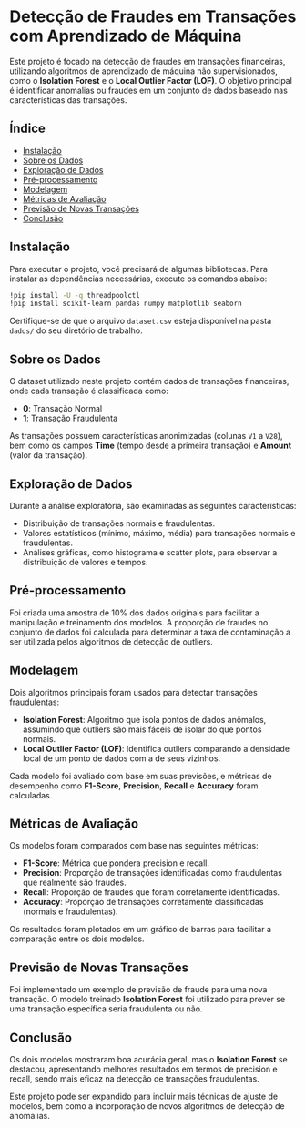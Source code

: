 
# Detecção de Fraudes em Transações com Aprendizado de Máquina

Este projeto é focado na detecção de fraudes em transações financeiras, utilizando algoritmos de aprendizado de máquina não supervisionados, como o **Isolation Forest** e o **Local Outlier Factor (LOF)**. O objetivo principal é identificar anomalias ou fraudes em um conjunto de dados baseado nas características das transações.

## Índice

- [Instalação](#instalação)
- [Sobre os Dados](#sobre-os-dados)
- [Exploração de Dados](#exploração-de-dados)
- [Pré-processamento](#pré-processamento)
- [Modelagem](#modelagem)
- [Métricas de Avaliação](#métricas-de-avaliação)
- [Previsão de Novas Transações](#previsão-de-novas-transações)
- [Conclusão](#conclusão)

## Instalação

Para executar o projeto, você precisará de algumas bibliotecas. Para instalar as dependências necessárias, execute os comandos abaixo:

```bash
!pip install -U -q threadpoolctl
!pip install scikit-learn pandas numpy matplotlib seaborn
```

Certifique-se de que o arquivo `dataset.csv` esteja disponível na pasta `dados/` do seu diretório de trabalho.

## Sobre os Dados

O dataset utilizado neste projeto contém dados de transações financeiras, onde cada transação é classificada como:

- **0**: Transação Normal
- **1**: Transação Fraudulenta

As transações possuem características anonimizadas (colunas `V1` a `V28`), bem como os campos **Time** (tempo desde a primeira transação) e **Amount** (valor da transação).

## Exploração de Dados

Durante a análise exploratória, são examinadas as seguintes características:

- Distribuição de transações normais e fraudulentas.
- Valores estatísticos (mínimo, máximo, média) para transações normais e fraudulentas.
- Análises gráficas, como histograma e scatter plots, para observar a distribuição de valores e tempos.

## Pré-processamento

Foi criada uma amostra de 10% dos dados originais para facilitar a manipulação e treinamento dos modelos. A proporção de fraudes no conjunto de dados foi calculada para determinar a taxa de contaminação a ser utilizada pelos algoritmos de detecção de outliers.

## Modelagem

Dois algoritmos principais foram usados para detectar transações fraudulentas:

- **Isolation Forest**: Algoritmo que isola pontos de dados anômalos, assumindo que outliers são mais fáceis de isolar do que pontos normais.
- **Local Outlier Factor (LOF)**: Identifica outliers comparando a densidade local de um ponto de dados com a de seus vizinhos.

Cada modelo foi avaliado com base em suas previsões, e métricas de desempenho como **F1-Score**, **Precision**, **Recall** e **Accuracy** foram calculadas.

## Métricas de Avaliação

Os modelos foram comparados com base nas seguintes métricas:

- **F1-Score**: Métrica que pondera precision e recall.
- **Precision**: Proporção de transações identificadas como fraudulentas que realmente são fraudes.
- **Recall**: Proporção de fraudes que foram corretamente identificadas.
- **Accuracy**: Proporção de transações corretamente classificadas (normais e fraudulentas).

Os resultados foram plotados em um gráfico de barras para facilitar a comparação entre os dois modelos.

## Previsão de Novas Transações

Foi implementado um exemplo de previsão de fraude para uma nova transação. O modelo treinado **Isolation Forest** foi utilizado para prever se uma transação específica seria fraudulenta ou não.

## Conclusão

Os dois modelos mostraram boa acurácia geral, mas o **Isolation Forest** se destacou, apresentando melhores resultados em termos de precision e recall, sendo mais eficaz na detecção de transações fraudulentas. 

Este projeto pode ser expandido para incluir mais técnicas de ajuste de modelos, bem como a incorporação de novos algoritmos de detecção de anomalias.
